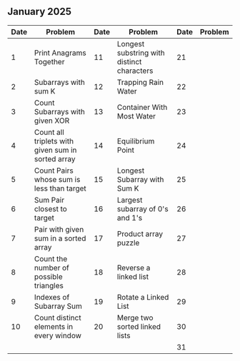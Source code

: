 ## January 2025

| Date | Problem                                           | Date | Problem                                    | Date | Problem |
| ---- | ------------------------------------------------- | ---- | ------------------------------------------ | ---- | ------- |
| 1    | Print Anagrams Together                           | 11   | Longest substring with distinct characters | 21   |         |
| 2    | Subarrays with sum K                              | 12   | Trapping Rain Water                        | 22   |         |
| 3    | Count Subarrays with given XOR                    | 13   | Container With Most Water                  | 23   |         |
| 4    | Count all triplets with given sum in sorted array | 14   | Equilibrium Point                          | 24   |         |
| 5    | Count Pairs whose sum is less than target         | 15   | Longest Subarray with Sum K                | 25   |         |
| 6    | Sum Pair closest to target                        | 16   | Largest subarray of 0's and 1's            | 26   |         |
| 7    | Pair with given sum in a sorted array             | 17   | Product array puzzle                       | 27   |         |
| 8    | Count the number of possible triangles            | 18   | Reverse a linked list                      | 28   |         |
| 9    | Indexes of Subarray Sum                           | 19   | Rotate a Linked List                       | 29   |         |
| 10   | Count distinct elements in every window           | 20   | Merge two sorted linked lists              | 30   |         |
|      |                                                   |      |                                            | 31   |         |
